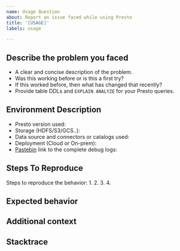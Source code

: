 ```yaml
---
name: Usage Question
about: Report an issue faced while using Presto
title: '[USAGE]'
labels: usage

---
```

<!--Tips before filing an issue -->
<!-- Join the Presto Slack Channel to engage in conversations and get faster support at https://https://prestodb.io/slack. -->
<!-- If you have triaged this as a bug, then file an [BUG](https://github.com/prestodb/presto/issues/new/choose) directly. -->

## Describe the problem you faced

* A clear and concise description of the problem.
* Was this working before or is this a first try?
* If this worked before, then what has changed that recently?  
* Provide table DDLs and `` EXPLAIN ANALYZE `` for your Presto queries.

## Environment Description

* Presto version used:
* Storage (HDFS/S3/GCS..):
* Data source and connectors or catalogs used:
* Deployment (Cloud or On-prem):
* [Pastebin](https://pastebin.com/) link to the complete debug logs:

## Steps To Reproduce

Steps to reproduce the behavior:
1.
2.
3.
4.

## Expected behavior

<!--- A clear and concise description of what you expected to happen.-->


## Additional context

<!--- Add any other context about the problem here. What is your use case? What are you trying to accomplish? Providing context helps us come up with a solution that is most useful in the real world.-->

## Stacktrace

<!---Add the complete stacktrace of the error.-->
